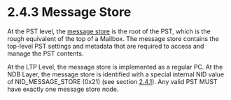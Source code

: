<html dir="LTR" xmlns:mshelp="http://msdn.microsoft.com/mshelp" xmlns:ddue="http://ddue.schemas.microsoft.com/authoring/2003/5" xmlns:xlink="http://www.w3.org/1999/xlink" xmlns:tool="http://www.microsoft.com/tooltip">
    <head>
        <meta http-equiv="Content-Type" content="text/html; CHARSET=utf-8"></meta>
        <meta name="save" content="history"></meta>
        <title>2.4.3 Message Store</title>
        <xml>
            <mshelp:toctitle title="2.4.3 Message Store"></mshelp:toctitle>
            <mshelp:rltitle title="[MS-PST]: Message Store"></mshelp:rltitle>
            <mshelp:keyword index="A" term="aa0539bd-e7bf-4cec-8bde-0b87c2a86baf"></mshelp:keyword>
            <mshelp:attr name="DCSext.ContentType" value="open specification"></mshelp:attr>
            <mshelp:attr name="AssetID" value="aa0539bd-e7bf-4cec-8bde-0b87c2a86baf"></mshelp:attr>
            <mshelp:attr name="TopicType" value="kbRef"></mshelp:attr>
            <mshelp:attr name="DCSext.Title" value="[MS-PST]: Message Store" />
        </xml>
    </head>
    <body>
        <div id="header">
            <h1 class="heading">2.4.3 Message Store</h1>
        </div>
        <div id="mainSection">
            <div id="mainBody">
                <div id="allHistory" class="saveHistory"></div>
                <div id="sectionSection0" class="section" name="collapseableSection">
                    

<p>At the PST level, the <a href="08220cc9-69b1-4072-a2e7-2a0ff201d505.md#gt_fda94a53-448d-48d5-9991-176c530ff597">message store</a> is the root
of the PST, which is the rough equivalent of the top of a Mailbox. The message
store contains the top-level PST settings and metadata that are required to
access and manage the PST contents.</p>

<p>At the LTP Level, the message store is implemented as a
regular PC. At the NDB Layer, the message store is identified with a special
internal NID value of NID_MESSAGE_STORE (0x21) (see section <a href="0510ece4-6853-4bef-8cc8-8df3468e3ff1.md">2.4.1</a>). Any valid PST MUST
have exactly one message store node.</p>
                </div>
            </div>
        </div>
    </body>
</html>